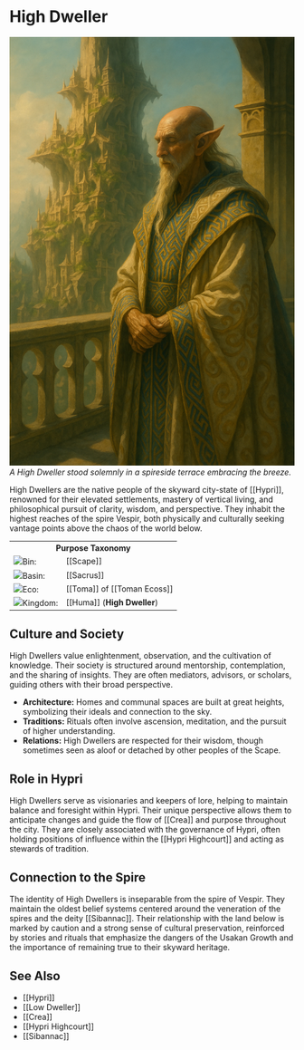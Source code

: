 <!-- wiki-header-section:start -->
# High Dweller

<img src="wiki_images/High Dweller.png"><i>A High Dweller stood solemnly in a spireside terrace embracing the breeze.</i></img>

High Dwellers are the native people of the skyward city-state of [[Hypri]], renowned for their elevated settlements, mastery of vertical living, and philosophical pursuit of clarity, wisdom, and perspective. They inhabit the highest reaches of the spire Vespir, both physically and culturally seeking vantage points above the chaos of the world below.
<!-- wiki-header-section:end -->

<!-- taxonomy-table-section:start -->
<div class="taxonomy-table">
  <table>
    <tr>
      <th colspan="3">Purpose Taxonomy</th>
    </tr>
    <tr>
      <td class="taxon-label"><img src="../svg/bin.svg" class="taxon-icon">Bin:</td>
      <td class="taxon-content" colspan="2">[[Scape]]</td>
    </tr>
    <tr>
      <td class="taxon-label"><img src="../svg/basin.svg" class="taxon-icon">Basin:</td>
      <td class="taxon-content" colspan="2">[[Sacrus]]</td>
    </tr>
    <tr>
      <td class="taxon-label"><img src="../svg/eco.svg" class="taxon-icon">Eco:</td>
      <td class="taxon-content" colspan="2">[[Toma]] of [[Toman Ecoss]]</td>
    </tr>
    <tr>
      <td class="taxon-label"><img src="../svg/kingdom.svg" class="taxon-icon">Kingdom:</td>
      <td class="taxon-content" colspan="2">[[Huma]] (<strong>High Dweller</strong>)</td>
    </tr>
  </table>
</div>
<!-- taxonomy-table-section:end -->

## Culture and Society

High Dwellers value enlightenment, observation, and the cultivation of knowledge. Their society is structured around mentorship, contemplation, and the sharing of insights. They are often mediators, advisors, or scholars, guiding others with their broad perspective.

- **Architecture:** Homes and communal spaces are built at great heights, symbolizing their ideals and connection to the sky.
- **Traditions:** Rituals often involve ascension, meditation, and the pursuit of higher understanding.
- **Relations:** High Dwellers are respected for their wisdom, though sometimes seen as aloof or detached by other peoples of the Scape.

## Role in Hypri

High Dwellers serve as visionaries and keepers of lore, helping to maintain balance and foresight within Hypri. Their unique perspective allows them to anticipate changes and guide the flow of [[Crea]] and purpose throughout the city. They are closely associated with the governance of Hypri, often holding positions of influence within the [[Hypri Highcourt]] and acting as stewards of tradition.

## Connection to the Spire

The identity of High Dwellers is inseparable from the spire of Vespir. They maintain the oldest belief systems centered around the veneration of the spires and the deity [[Sibannac]]. Their relationship with the land below is marked by caution and a strong sense of cultural preservation, reinforced by stories and rituals that emphasize the dangers of the Usakan Growth and the importance of remaining true to their skyward heritage.

## See Also

- [[Hypri]]
- [[Low Dweller]]
- [[Crea]]
- [[Hypri Highcourt]]
- [[Sibannac]]
